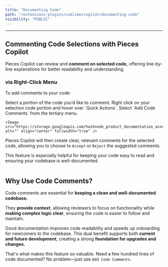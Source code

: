 ```yaml
---
title: "Documenting Code"
path: "/extensions-plugins/sublime/copilot/documenting-code"
visibility: "PUBLIC"
---
```

***

## Commenting Code Selections with Pieces Copilot

Pieces Copilot can review and **comment on selected code**, offering line-by-line explanations for better readability and understanding.

### via Right-Click Menu

To add comments to your code:

<Steps>
  <Step title="Select Portion of Code">
    Select a portion of the code you’d like to comment.
  </Step>

  <Step title="Right Click and Find Option">
    Right click on your selection code portion and hover over `Quick Actions`.
  </Step>

  <Step title="Add Code Comments">
    Select `Add Code Comments` from the tertiary menu.

    <Image src="https://storage.googleapis.com/hashnode_product_documentation_assets/sublime_text_plugin_assets/pieces_ai_copilot/documenting_code/add_code_comments.png" alt="" align="center" fullwidth="true" />
  </Step>
</Steps>

Pieces Copilot will then create clear, relevant comments for the selected code, allowing you to choose to `Accept` or `Reject` the suggested comments.

This feature is especially helpful for keeping your code easy to read and ensuring your codebase is well-documented.

<Image src="https://storage.googleapis.com/hashnode_product_documentation_assets/sublime_text_plugin_assets/pieces_ai_copilot/documenting_code/documenting_code.gif" alt="" align="center" fullwidth="true" />

## Why Use Code Comments?

Code comments are essential for **keeping a clean and well-documented codebase.**

They **provide context**, allowing reviewers to focus on functionality while **making complex logic clear**, ensuring the code is easier to follow and maintain.

Good documentation improves code readability and speeds up onboarding for newcomers to the codebase. This dual benefit supports both **current and future development**, creating a strong **foundation for upgrades and changes.**

That's what makes this feature so valuable. Need a few hundred lines of code documented? No problem—just use `Add Code Comments`.
